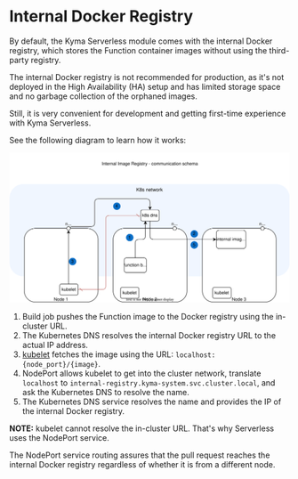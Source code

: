 # Internal Docker Registry

By default, the Kyma Serverless module comes with the internal Docker registry, which stores the Function container images without using the third-party registry.

The internal Docker registry is not recommended for production, as it's not deployed in the High Availability (HA) setup and has limited storage space and no garbage collection of the orphaned images.

Still, it is very convenient for development and getting first-time experience with Kyma Serverless.

See the following diagram to learn how it works:

![Serverless architecture](../../assets/svls-internal-registry.svg)

1. Build job pushes the Function image to the Docker registry using the in-cluster URL.
2. The Kubernetes DNS resolves the internal Docker registry URL to the actual IP address.
3. [kubelet](https://kubernetes.io/docs/reference/command-line-tools-reference/kubelet/) fetches the image using the URL: `localhost:{node_port}/{image}`.
4. NodePort allows kubelet to get into the cluster network, translate `localhost` to `internal-registry.kyma-system.svc.cluster.local`, and ask the Kubernetes DNS to resolve the name.
5. The Kubernetes DNS service resolves the name and provides the IP of the internal Docker registry.

**NOTE:** kubelet cannot resolve the in-cluster URL. That's why Serverless uses the NodePort service. 

The NodePort service routing assures that the pull request reaches the internal Docker registry regardless of whether it is from a different node.